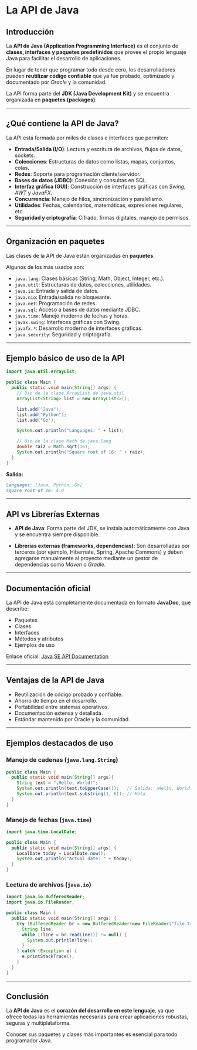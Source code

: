 # La API de Java

## Introducción

La **API de Java (Application Programming Interface)** es el conjunto de **clases, interfaces y paquetes predefinidos** que provee el propio lenguaje Java para facilitar el desarrollo de aplicaciones.

En lugar de tener que programar todo desde cero, los desarrolladores pueden **reutilizar código confiable** que ya fue probado, optimizado y documentado por _Oracle_ y la comunidad.

La API forma parte del **JDK (Java Development Kit)** y se encuentra organizada en **paquetes (packages)**.

---

## ¿Qué contiene la API de Java?

La API está formada por miles de clases e interfaces que permiten:

- **Entrada/Salida (I/O)**: Lectura y escritura de archivos, flujos de datos, sockets.
- **Colecciones**: Estructuras de datos como listas, mapas, conjuntos, colas.
- **Redes**: Soporte para programación cliente/servidor.
- **Bases de datos (JDBC)**: Conexión y consultas en SQL.
- **Interfaz gráfica (GUI)**: Construcción de interfaces gráficas con _Swing_, _AWT_ y _JavaFX_.
- **Concurrencia**: Manejo de hilos, sincronización y paralelismo.
- **Utilidades**: Fechas, calendarios, matemáticas, expresiones regulares, etc.
- **Seguridad y criptografía**: Cifrado, firmas digitales, manejo de permisos.

---

## Organización en paquetes

Las clases de la API de Java están organizadas en **paquetes**.

Algunos de los más usados son:

- `java.lang`: Clases básicas (String, Math, Object, Integer, etc.).
- `java.util`: Estructuras de datos, colecciones, utilidades.
- `java.io`: Entrada y salida de datos.
- `java.nio`: Entrada/salida no bloqueante.
- `java.net`: Programación de redes.
- `java.sql`: Acceso a bases de datos mediante JDBC.
- `java.time`: Manejo moderno de fechas y horas.
- `javax.swing`: Interfaces gráficas con Swing.
- `javafx.*`: Desarrollo moderno de interfaces gráficas.
- `java.security`: Seguridad y criptografía.

---

## Ejemplo básico de uso de la API

```java
import java.util.ArrayList;

public class Main {
  public static void main(String[] args) {
    // Uso de la clase ArrayList de java.util
    ArrayList<String> list = new ArrayList<>();

    list.add("Java");
    list.add("Python");
    list.add("Go");

    System.out.println("Languages: " + list);

    // Uso de la clase Math de java.lang
    double raiz = Math.sqrt(16);
    System.out.println("Square root of 16: " + raiz);
  }
}
```

**Salida:**

```md
Languages: [Java, Python, Go]
Square root of 16: 4.0
```

---

## API vs Librerías Externas

- **API de Java**: Forma parte del JDK, se instala automáticamente con Java y se encuentra siempre disponible.

- **Librerías externas (frameworks, dependencias)**: Son desarrolladas por terceros (por ejemplo, Hibernate, Spring, Apache Commons) y deben agregarse manualmente al proyecto mediante un gestor de dependencias como _Maven_ o _Gradle_.

---

## Documentación oficial

La API de Java está completamente documentada en formato **JavaDoc**, que describe:

- Paquetes
- Clases
- Interfaces
- Métodos y atributos
- Ejemplos de uso

Enlace oficial: [Java SE API Documentation](https://docs.oracle.com/en/java/javase/)

---

## Ventajas de la API de Java

- Reutilización de código probado y confiable.
- Ahorro de tiempo en el desarrollo.
- Portabilidad entre sistemas operativos.
- Documentación extensa y detallada.
- Estándar mantenido por Oracle y la comunidad.

---

## Ejemplos destacados de uso

### Manejo de cadenas (`java.lang.String`)

```java
public class Main {
  public static void main(String[] args){
    String text = "¡Hello, World!";
    System.out.println(text.toUpperCase());   // Salida: ¡Hello, World
    System.out.println(text.substring(1, 6)); // Hola
  }
}
```

### Manejo de fechas (`java.time`)

```java
import java.time.LocalDate;

public class Main {
  public static void main(String[] args) {
    LocalDate today = LocalDate.now();
    System.out.println("Actual date: " + today);
  }
}
```

### Lectura de archivos (`java.io`)

```java
import java.io.BufferedReader;
import java.io.FileReader;

public class Main {
  public static void main(String[] args) {
    try (BufferedReader br = new BufferedReader(new FileReader("file.txt"))) {
      String line;
      while ((line = br.readLine()) != null) {
        System.out.println(line);
      }
    } catch (Exception e) {
      e.printStackTrace();
    }
  }
}
```

---

## Conclusión

La **API de Java** es el **corazón del desarrollo en este lenguaje**, ya que ofrece todas las herramientas necesarias para crear aplicaciones robustas, seguras y multiplataforma.

Conocer sus paquetes y clases más importantes es esencial para todo programador Java.
